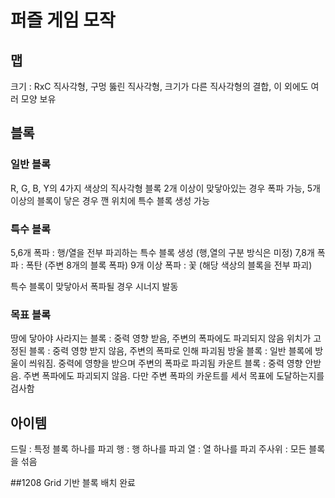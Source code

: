 # 퍼즐 게임 모작

## 맵
크기 : RxC 직사각형, 구멍 뚫린 직사각형, 크기가 다른 직사각형의 결합, 이 외에도 여러 모양 보유

## 블록
### 일반 블록
R, G, B, Y의 4가지 색상의 직사각형 블록
2개 이상이 맞닿아있는 경우 폭파 가능, 5개 이상의 블록이 닿은 경우 깬 위치에 특수 블록 생성 가능

### 특수 블록
5,6개 폭파 : 행/열을 전부 파괴하는 특수 블록 생성 (행,열의 구분 방식은 미정)
7,8개 폭파 : 폭탄 (주변 8개의 블록 폭파)
9개 이상 폭파 : 꽃 (해당 색상의 블록을 전부 파괴)

특수 블록이 맞닿아서 폭파될 경우 시너지 발동

### 목표 블록
땅에 닿아야 사라지는 블록 : 중력 영향 받음, 주변의 폭파에도 파괴되지 않음
위치가 고정된 블록 : 중력 영향 받지 않음, 주변의 폭파로 인해 파괴됨
방울 블록 : 일반 블록에 방울이 씌워짐. 중력에 영향을 받으며 주변의 폭파로 파괴됨
카운트 블록 : 중력 영향 안받음. 주변 폭파에도 파괴되지 않음. 다만 주변 폭파의 카운트를 세서 목표에 도달하는지를 검사함

## 아이템
드릴 : 특정 블록 하나를 파괴
행 : 행 하나를 파괴
열 : 열 하나를 파괴
주사위 : 모든 블록을 섞음


##1208
Grid 기반 블록 배치 완료